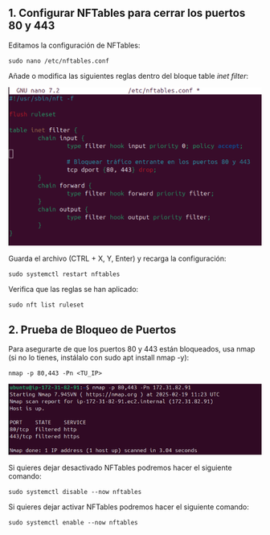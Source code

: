 ## 1. Configurar NFTables para cerrar los puertos 80 y 443

Editamos la configuración de NFTables:

```
sudo nano /etc/nftables.conf
```

Añade o modifica las siguientes reglas dentro del bloque table *inet filter*:

![img](img/img4.png)

Guarda el archivo (CTRL + X, Y, Enter) y recarga la configuración:

```
sudo systemctl restart nftables
```
Verifica que las reglas se han aplicado:

```
sudo nft list ruleset
```

## 2. Prueba de Bloqueo de Puertos

Para asegurarte de que los puertos 80 y 443 están bloqueados, usa nmap (si no lo tienes, instálalo con sudo apt install nmap -y):

```
nmap -p 80,443 -Pn <TU_IP>
```

![img](img/img5.png)

Si quieres dejar desactivado NFTables podremos hacer el siguiente comando:

```
sudo systemctl disable --now nftables
```

Si quieres dejar activar NFTables podremos hacer el siguiente comando:

```
sudo systemctl enable --now nftables
```

